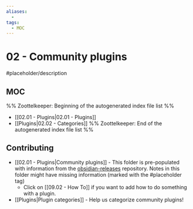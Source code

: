 ```yaml
---
aliases:
  -
tags:
  - MOC
---
```


# 02 - Community plugins

#placeholder/description

## MOC

%% Zoottelkeeper: Beginning of the autogenerated index file list  %%
-  [[02.01 - Plugins|02.01 - Plugins]]
-  [[Plugins|02.02 - Categories]]
%% Zoottelkeeper: End of the autogenerated index file list  %%

## Contributing

- [[02.01 - Plugins|Community plugins]] - This folder is pre-populated with information from the [obsidian-releases]() repository. Notes in this folder might have missing information (marked with the #placeholder tag) 
	- Click on [[09.02 - How To]] if you want to add how to do something with a plugin.
- [[Plugins|Plugin categories]] - Help us categorize community plugins!

